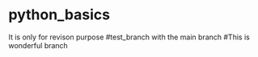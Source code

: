 # python_basics
It is only for revison purpose
#test_branch with the main branch
#This is wonderful branch
